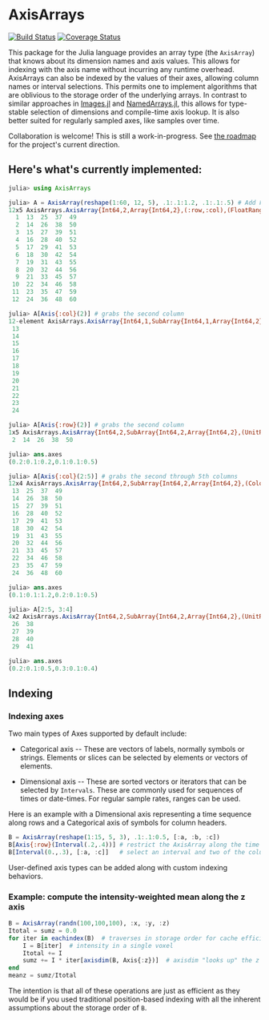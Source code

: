 # AxisArrays

[![Build Status](https://travis-ci.org/mbauman/AxisArrays.jl.svg?branch=master)](https://travis-ci.org/mbauman/AxisArrays.jl) [![Coverage Status](https://coveralls.io/repos/mbauman/AxisArrays.jl/badge.svg?branch=master)](https://coveralls.io/r/mbauman/AxisArrays.jl?branch=master)

This package for the Julia language provides an array type (the `AxisArray`) that knows about its dimension names and axis values.
This allows for indexing with the axis name without incurring any runtime overhead.
AxisArrays can also be indexed by the values of their axes, allowing column names or interval selections.
This permits one to implement algorithms that are oblivious to the storage order of the underlying arrays.
In contrast to similar approaches in [Images.jl](https://github.com/timholy/Images.jl) and [NamedArrays.jl](https://github.com/davidavdav/NamedArrays), this allows for type-stable selection of dimensions and compile-time axis lookup.  It is also better suited for regularly sampled axes, like samples over time.

Collaboration is welcome! This is still a work-in-progress. See [the roadmap](https://github.com/mbauman/AxisArrays.jl/issues/7) for the project's current direction.

## Here's what's currently implemented:

```julia
julia> using AxisArrays

julia> A = AxisArray(reshape(1:60, 12, 5), .1:.1:1.2, .1:.1:.5) # Add FloatRange axes to a 12x5 array
12x5 AxisArrays.AxisArray{Int64,2,Array{Int64,2},(:row,:col),(FloatRange{Float64},FloatRange{Float64}),(Float64,Float64)}:
  1  13  25  37  49
  2  14  26  38  50
  3  15  27  39  51
  4  16  28  40  52
  5  17  29  41  53
  6  18  30  42  54
  7  19  31  43  55
  8  20  32  44  56
  9  21  33  45  57
 10  22  34  46  58
 11  23  35  47  59
 12  24  36  48  60

julia> A[Axis{:col}(2)] # grabs the second column
12-element AxisArrays.AxisArray{Int64,1,SubArray{Int64,1,Array{Int64,2},(Colon,Int64),2},(:row,),(FloatRange{Float64},),(Float64,)}:
 13
 14
 15
 16
 17
 18
 19
 20
 21
 22
 23
 24

julia> A[Axis{:row}(2)] # grabs the second column
1x5 AxisArrays.AxisArray{Int64,2,SubArray{Int64,2,Array{Int64,2},(UnitRange{Int64},Colon),2},(:row,:col),(FloatRange{Float64},FloatRange{Float64}),(Float64,Float64)}:
 2  14  26  38  50

julia> ans.axes
(0.2:0.1:0.2,0.1:0.1:0.5)

julia> A[Axis{:col}(2:5)] # grabs the second through 5th columns
12x4 AxisArrays.AxisArray{Int64,2,SubArray{Int64,2,Array{Int64,2},(Colon,UnitRange{Int64}),2},(:row,:col),(FloatRange{Float64},FloatRange{Float64}),(Float64,Float64)}:
 13  25  37  49
 14  26  38  50
 15  27  39  51
 16  28  40  52
 17  29  41  53
 18  30  42  54
 19  31  43  55
 20  32  44  56
 21  33  45  57
 22  34  46  58
 23  35  47  59
 24  36  48  60

julia> ans.axes
(0.1:0.1:1.2,0.2:0.1:0.5)

julia> A[2:5, 3:4]
4x2 AxisArrays.AxisArray{Int64,2,SubArray{Int64,2,Array{Int64,2},(UnitRange{Int64},UnitRange{Int64}),1},(:row,:col),(FloatRange{Float64},FloatRange{Float64}),(Float64,Float64)}:
 26  38
 27  39
 28  40
 29  41

julia> ans.axes
(0.2:0.1:0.5,0.3:0.1:0.4)
```

## Indexing

### Indexing axes

Two main types of Axes supported by default include:

* Categorical axis -- These are vectors of labels, normally symbols or
  strings. Elements or slices can be selected by elements or vectors
  of elements.

* Dimensional axis -- These are sorted vectors or iterators that can
  be selected by `Intervals`. These are commonly used for sequences of
  times or date-times. For regular sample rates, ranges can be used.

Here is an example with a Dimensional axis representing a time
sequence along rows and a Categorical axis of symbols for column
headers.

```julia
B = AxisArray(reshape(1:15, 5, 3), .1:.1:0.5, [:a, :b, :c])
B[Axis{:row}(Interval(.2,.4))] # restrict the AxisArray along the time axis
B[Interval(0.,.3), [:a, :c]]   # select an interval and two of the columns
```

User-defined axis types can be added along with custom indexing
behaviors.

### Example: compute the intensity-weighted mean along the z axis
```julia
B = AxisArray(randn(100,100,100), :x, :y, :z)
Itotal = sumz = 0.0
for iter in eachindex(B)  # traverses in storage order for cache efficiency
    I = B[iter]  # intensity in a single voxel
    Itotal += I
    sumz += I * iter[axisdim(B, Axis{:z})]  # axisdim "looks up" the z dimension
end
meanz = sumz/Itotal
```

The intention is that all of these operations are just as efficient as they would be if you used traditional position-based indexing with all the inherent assumptions about the storage order of `B`.
